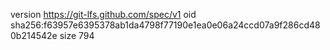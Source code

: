 version https://git-lfs.github.com/spec/v1
oid sha256:f63957e6395378ab1da4798f77190e1ea0e06a24ccd07a9f286cd480b214542e
size 794
